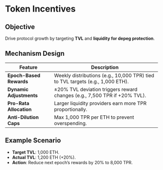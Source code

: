 # Token Incentives

## Objective

Drive protocol growth by targeting **TVL** and **liquidity for depeg protection**.

## Mechanism Design

| **Feature**             | **Description**                                                                |
| ----------------------- | ------------------------------------------------------------------------------ |
| **Epoch-Based Rewards** | Weekly distributions (e.g., 10,000 TPR) tied to TVL targets (e.g., 1,000 ETH). |
| **Dynamic Adjustments** | ±20% TVL deviation triggers reward changes (e.g., 7,500 TPR if +20% TVL).      |
| **Pro-Rata Allocation** | Larger liquidity providers earn more TPR proportionally.                       |
| **Anti-Dilution Caps**  | Max 1,000 TPR per ETH to prevent overspending.                                 |

## Example Scenario

* **Target TVL**: 1,000 ETH.
* **Actual TVL**: 1,200 ETH (+20%).
* **Action**: Reduce next epoch’s rewards by 20% to 8,000 TPR.
